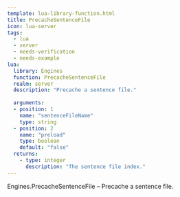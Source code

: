```yaml
---
template: lua-library-function.html
title: PrecacheSentenceFile
icon: lua-server
tags:
  - lua
  - server
  - needs-verification
  - needs-example
lua:
  library: Engines
  function: PrecacheSentenceFile
  realm: server
  description: "Precache a sentence file."
  
  arguments:
  - position: 1
    name: "sentenceFileName"
    type: string
  - position: 2
    name: "preload"
    type: boolean
    default: "false"
  returns:
    - type: integer
      description: "The sentence file index."
---
```


<div class="lua__search__keywords">
Engines.PrecacheSentenceFile &#x2013; Precache a sentence file.
</div>
